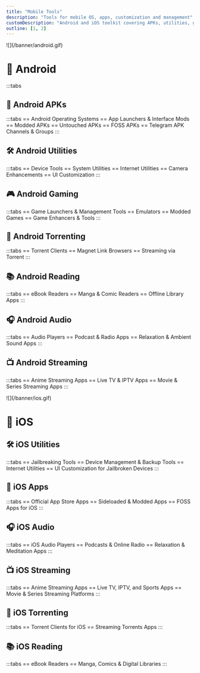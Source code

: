 ```yaml
---
title: "Mobile Tools"
description: "Tools for mobile OS, apps, customization and management"
customDescription: "Android and iOS toolkit covering APKs, utilities, gaming, streaming and torrenting"
outline: [1, 2]
---
```


<GradientCard title="Android Utilities" description="Device tools, gaming, streaming, and customization utilities for Android." theme="green" variant="thin" />
![](/banner/android.gif)

# 📱 Android 
:::tabs
## 📱 Android APKs
:::tabs
== Android Operating Systems
== App Launchers & Interface Mods
== Modded APKs
== Untouched APKs
== FOSS APKs
== Telegram APK Channels & Groups
:::
## 🛠️ Android Utilities
:::tabs
== Device Tools
== System Utilities
== Internet Utilities
== Camera Enhancements
== UI Customization
:::
## 🎮 Android Gaming
:::tabs
== Game Launchers & Management Tools
== Emulators
== Modded Games
== Game Enhancers & Tools
:::
## 🌊 Android Torrenting
:::tabs
== Torrent Clients
== Magnet Link Browsers
== Streaming via Torrent
:::
## 📚 Android Reading
:::tabs
== eBook Readers
== Manga & Comic Readers
== Offline Library Apps
:::
## 🎧 Android Audio
:::tabs
== Audio Players
== Podcast & Radio Apps
== Relaxation & Ambient Sound Apps
:::
## 📺 Android Streaming
:::tabs
== Anime Streaming Apps
== Live TV & IPTV Apps
== Movie & Series Streaming Apps
:::

<GradientCard title="iOS Utilities" description="Tools and apps for jailbreaking, customization, and media on iOS devices." theme="blue" variant="thin" />
![](/banner/ios.gif)

# 📱 iOS
## 🛠️ iOS Utilities
:::tabs
== Jailbreaking Tools
== Device Management & Backup Tools
== Internet Utilities
== UI Customization for Jailbroken Devices
:::
## 📱 iOS Apps
:::tabs
== Official App Store Apps
== Sideloaded & Modded Apps
== FOSS Apps for iOS
:::
## 🎧 iOS Audio
:::tabs
== iOS Audio Players
== Podcasts & Online Radio
== Relaxation & Meditation Apps
:::
## 📺 iOS Streaming
:::tabs
== Anime Streaming Apps
== Live TV, IPTV, and Sports Apps
== Movie & Series Streaming Platforms
:::
## 🌊 iOS Torrenting
:::tabs
== Torrent Clients for iOS
== Streaming Torrents Apps
:::
## 📚 iOS Reading
:::tabs
== eBook Readers
== Manga, Comics & Digital Libraries
:::
